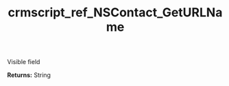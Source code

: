 ﻿---
title: crmscript_ref_NSContact_GetURLName
description: String NSContact.GetURLName()
intellisense: NSContact.GetURLName
keywords: NSContact, GetURLName
so.topic: reference
---

Visible field

**Returns:** String


